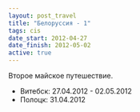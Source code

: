 ```yaml
---
layout: post_travel
title: "Белоруссия - 1"
tags: cis
date_start: 2012-04-27
date_finish: 2012-05-02
active: true
---
```


Второе майское путешествие.

* Витебск: 27.04.2012 - 02.05.2012
* Полоцк: 31.04.2012
